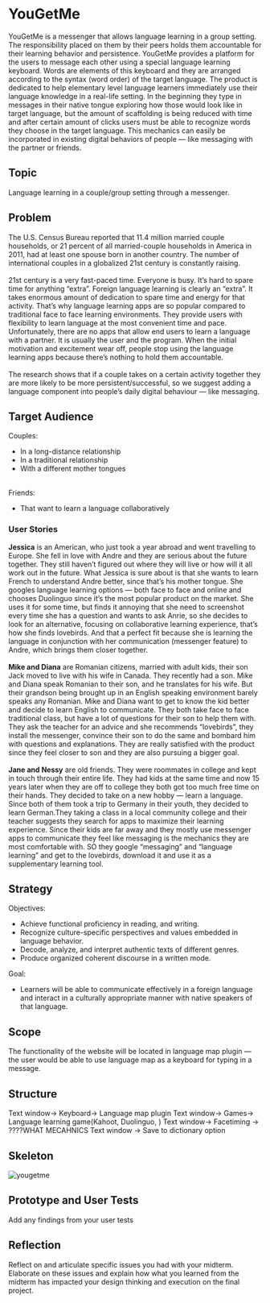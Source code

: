 # YouGetMe

YouGetMe is a messenger that allows language learning in a group setting. The responsibility placed on them by their peers holds them accountable for their learning behavior and persistence. YouGetMe provides a platform for the users to message each other using a special language learning keyboard. Words are elements of this keyboard and they are arranged according to the syntax (word order) of the target language. The product is dedicated to help elementary level language learners immediately use their language knowledge in a real-life setting. In the beginning they type in messages in their native tongue exploring how those would look like in target language, but the amount of scaffolding is being reduced with time and after certain amount of clicks users must be able to recognize words they choose in the target language. This mechanics can easily be incorporated in existing digital behaviors of people — like messaging with the partner or friends.

## Topic
Language learning in a couple/group setting through a messenger.

## Problem
The U.S. Census Bureau reported that 11.4 million married couple households, or 21 percent of all married-couple households in America in 2011, had at least one spouse born in another country. The number of international couples in a globalized 21st century is constantly raising.<br><br>
21st century is a very fast-paced time. Everyone is busy. It’s hard to spare time for anything “extra”. Foreign language learning is clearly an “extra”. It takes enormous amount of dedication to spare time and energy for that activity. That’s why language learning apps are so popular compared to traditional face to face learning environments. They provide users with flexibility to learn language at the most convenient time and pace. Unfortunately, there are no apps that allow end users to learn a language with a partner. It is usually the user and the program. When the initial motivation and excitement wear off, people stop using the language learning apps because there’s nothing to hold them accountable.<br><br>
The research shows that if a couple takes on a certain activity together they are more likely to be more persistent/successful, so we suggest adding a language component into people’s daily digital behaviour — like messaging.

## Target Audience
Couples:
<ul>
  <li>In a long-distance relationship</li>
  <li>In a traditional relationship</li> 
  <li>With a different mother tongues</li>
</ul>
<br>
Friends:
<ul>
  <li>That want to learn a language collaboratively</li>
</ul>

### User Stories
<b>Jessica</b> is an American, who just took a year abroad and went travelling to Europe. She fell in love with Andre and they are serious about the future together. They still haven’t figured out where they will live or how will it all work out in the future. What Jessica is sure about is that she wants to learn French to understand Andre better, since that’s his mother tongue. She googles language learning options — both face to face and online and chooses Duolinguo since it’s the most popular product on the market. She uses it for some time, but finds it annoying that she need to screenshot every time she has a question and wants to ask Anrie, so she decides to look for an alternative, focusing on collaborative learning experience, that’s how she finds lovebirds. And that a perfect fit because she is learning the language in conjunction with her communication (messenger feature) to Andre, which brings them closer together.
<br><br>
<b>Mike and Diana</b> are Romanian citizens, married with adult kids, their son Jack moved to live with his wife in Canada. They recently had a son. Mike and Diana speak Romanian to their son, and he translates for his wife. But their grandson being brought up in an English speaking environment barely speaks any Romanian. Mike and Diana want to get to know the kid better and decide to learn English to communicate. They both take face to face traditional class, but have a lot of questions for their son to help them with. They ask the teacher for an advice and she recommends “lovebirds”, they install the messenger, convince their son to do the same and bombard him with questions and explanations. They are really satisfied with the product since they feel closer to son and they are also pursuing a bigger goal.
<br><br>
<b>Jane and Nessy</b> are old friends. They were roommates in college and kept in touch through their entire life. They had kids at the same time and now 15 years later when they are off to college they both got too much free time on their hands. They decided to take on a new hobby — learn a language. Since both of them took a trip to Germany in their youth, they  decided to learn German.They taking a class in a local community college and their teacher suggests they search for apps to maximize their learning experience. Since their kids are far away and they mostly use messenger apps to communicate they feel like messaging is the mechanics they are most comfortable with. SO they google “messaging” and “language learning” and get to the lovebirds, download it and use it as a supplementary learning tool.

## Strategy

Objectives:
<ul>
  <li>Achieve functional proficiency in reading, and writing.</li>
  <li>Recognize culture-specific perspectives and values embedded in language behavior.</li>
  <li>Decode, analyze, and interpret authentic texts of different genres.</li>
  <li>Produce organized coherent discourse in a written mode.</li>
</ul>

Goal: 
<ul>
  <li>Learners will be able to communicate effectively in a foreign language and interact in a culturally appropriate manner with native speakers of that language.</li>
</ul>

## Scope
The functionality of the website will be located in language map plugin — the user would be able to use language map as a keyboard for typing in a message.

## Structure
Text window→ Keyboard→ Language map plugin
Text window→ Games→ Language learning game(Kahoot, Duolinguo, )
Text window→ Facetiming → ????WHAT MECAHNICS Text window → Save to dictionary option

## Skeleton
![yougetme](https://user-images.githubusercontent.com/25942653/34084999-7377e3d0-e357-11e7-8d67-3d5ebc70e63a.jpg)

## Prototype and User Tests
Add any findings from your user tests

## Reflection
Reflect on and articulate specific issues you had with your midterm. Elaborate on these issues and explain how what you learned from the midterm has impacted your design thinking and execution on the final project.
